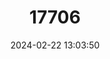 ---
title: "17706"
category: "Pleurocera postelli"
draft: false
date: 2024-02-22 13:03:50
languages:
  English: ["Broken Hornsnail"]
---